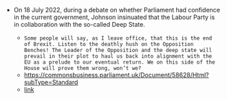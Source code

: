 - On 18 July 2022, during a debate on whether Parliament had confidence in the current government, Johnson insinuated that the Labour Party is in collaboration with the so-called Deep State.
    
    - `Some people will say, as I leave office, that this is the end of Brexit. Listen to the deathly hush on the Opposition Benches! The Leader of the Opposition and the deep state will prevail in their plot to haul us back into alignment with the EU as a prelude to our eventual return. We on this side of the House will prove them wrong, won’t we?` 
    - https://commonsbusiness.parliament.uk/Document/58628/Html?subType=Standard
    - [link](https://hansard.parliament.uk/Commons/2022-07-18/debates/EA7DB1BF-EC36-4C3B-8F73-D47B2523BA53/ConfidenceInHerMajesty%E2%80%99SGovernment?highlight=deep%20state\#contribution-778B8F1D-9E1E-4B31-B911-38C11DEFED13)
    